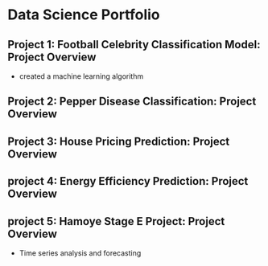 # Data Science Portfolio

## Project 1: Football Celebrity Classification Model: Project Overview
* created a machine learning algorithm

## Project 2: Pepper Disease Classification: Project Overview

## Project 3: House Pricing Prediction: Project Overview

## project 4: Energy Efficiency Prediction: Project Overview

## project 5: Hamoye Stage E Project: Project Overview
* Time series analysis and forecasting
